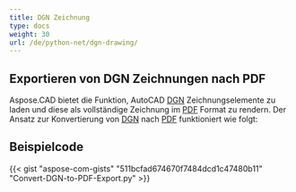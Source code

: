 ```yaml
---
title: DGN Zeichnung
type: docs
weight: 30
url: /de/python-net/dgn-drawing/
---
```


## **Exportieren von DGN Zeichnungen nach PDF**

Aspose.CAD bietet die Funktion, AutoCAD [DGN](https://docs.fileformat.com/cad/dgn/) Zeichnungselemente zu laden und diese als vollständige Zeichnung im [PDF](https://docs.fileformat.com/pdf/) Format zu rendern. Der Ansatz zur Konvertierung von [DGN](https://docs.fileformat.com/cad/dgn/) nach [PDF](https://docs.fileformat.com/pdf/) funktioniert wie folgt:

## Beispielcode

{{< gist "aspose-com-gists" "511bcfad674670f7484dcd1c47480b11" "Convert-DGN-to-PDF-Export.py" >}}
